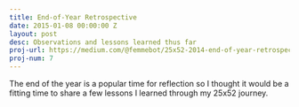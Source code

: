 ```yaml
---
title: End-of-Year Retrospective
date: 2015-01-08 00:00:00 Z
layout: post
desc: Observations and lessons learned thus far
proj-url: https://medium.com/@femmebot/25x52-2014-end-of-year-retrospective-c5675d1a5465
proj-num: 7
---
```


The end of the year is a popular time for reflection so I thought it would be a fitting time to share a few lessons I learned through my 25x52 journey.
